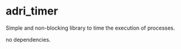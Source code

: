 # adri_timer

Simple and non-blocking library to time the execution of processes.

no dependencies.

